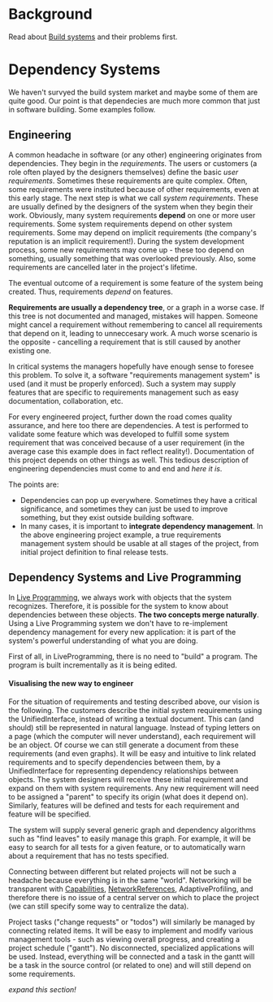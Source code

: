 # Background #
Read about [Build systems](BuildSystems.md) and their problems first.

# Dependency Systems #
We haven't survyed the build system market and maybe some of them are quite good. Our point is that dependecies are much more common that just in software building. Some examples follow.

## Engineering ##
A common headache in software (or any other) engineering originates from dependencies. They begin in the _requirements_. The users or customers (a role often played by the designers themselves) define the basic _user requirements_. Sometimes these requirements are quite complex. Often, some requirements were instituted because of other requirements, even at this early stage. The next step is what we call _system requirements_. These are usually defined by the designers of the system when they begin their work. Obviously, many system requirements **depend** on one or more user requirements. Some system requirements depend on other system requirements. Some may depend on implicit requirements (the company's reputation is an implicit requirement!). During the system development process, some new requirements may come up - these too depend on something, usually something that was overlooked previously. Also, some requirements are cancelled later in the project's lifetime.

The eventual outcome of a requirement is some feature of the system being created. Thus, requirements _depend_ on features.

**Requirements are usually a dependency tree**, or a graph in a worse case. If this tree is not documented and managed, mistakes will happen. Someone might cancel a requirement without remembering to cancel all requirements that depend on it, leading to unneccesary work. A much worse scenario is the opposite - cancelling a requirement that is still caused by another existing one.

In critical systems the managers hopefully have enough sense to foresee this problem. To solve it, a software "requirements management system" is used (and it must be properly enforced). Such a system may supply features that are specific to requirements management such as easy documentation, collaboration, etc.

For every engineered project, further down the road comes quality assurance, and here too there are dependencies. A test is performed to validate some feature which was developed to fulfill some system requirement that was conceived because of a user requirement (in the average case this example does in fact reflect reality!). Documentation of this project depends on other things as well. This tedious description of engineering dependencies must come to and end and _here it is_.

The points are:
  * Dependencies can pop up everywhere. Sometimes they have a critical significance, and sometimes they can just be used to improve something, but they exist outside building software.
  * In many cases, it is important to **integrate dependency management**. In the above engineering project example, a true requirements management system should be usable at all stages of the project, from initial project definition to final release tests.

## Dependency Systems and Live Programming ##
In [Live Programming](LiveProgramming.md), we always work with objects that the system recognizes. Therefore, it is possible for the system to know about dependencies between these objects. **The two concepts merge naturally**. Using a Live Programming system we don't have to re-implement dependency management for every new application: it is part of the system's powerful understanding of what you are doing.

First of all, in LiveProgramming, there is no need to "build" a program. The program is built incrementally as it is being edited.

#### Visualising the new way to engineer ####
For the situation of requirements and testing described above, our vision is the following. The customers describe the initial system requirements using the UnifiedInterface, instead of writing a textual document. This can (and should) still be represented in natural language. Instead of typing letters on a page (which the computer will never understand), each requirement will be an object. Of course we can still generate a document from these requirements (and even graphs). It will be easy and intuitive to link related requirements and to specify dependencies between them, by a UnifiedInterface for representing dependency relationships between objects. The system designers will receive these initial requirement and expand on them with system requirements. Any new requirement will need to be assigned a "parent" to specify its origin (what does it depend on). Similarly, features will be defined and tests for each requirement and feature will be specified.

The system will supply several generic graph and dependency algorithms such as "find leaves" to easily manage this graph. For example, it will be easy to search for all tests for a given feature, or to automatically warn about a requirement that has no tests specified.

Connecting between different but related projects will not be such a headache because everything is in the same "world". Networking will be transparent with [Capabilities](Capabilities.md), [NetworkReferences](NetworkReferences.md), AdaptiveProfiling, and therefore there is no issue of a central server on which to place the project (we can still specify some way to centralize the data).

Project tasks ("change requests" or "todos") will similarly be managed by connecting related items. It will be easy to implement and modify various management tools - such as viewing overall progress, and creating a project schedule ("gantt"). No disconnected, specialized applications will be used. Instead, everything will be connected and a task in the gantt will be a task in the source control (or related to one) and will still depend on some requirements.



_expand this section!_
